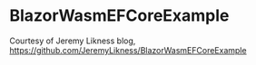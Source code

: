# BlazorWasmEFCoreExample
Courtesy of Jeremy Likness blog, https://github.com/JeremyLikness/BlazorWasmEFCoreExample
